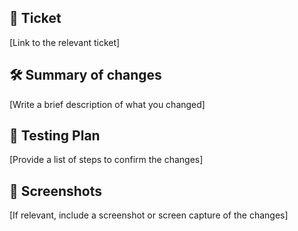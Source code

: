 ## 🎫 Ticket

[Link to the relevant ticket]

## 🛠 Summary of changes

[Write a brief description of what you changed]

## 📜 Testing Plan

[Provide a list of steps to confirm the changes]

## 👀 Screenshots

[If relevant, include a screenshot or screen capture of the changes]
